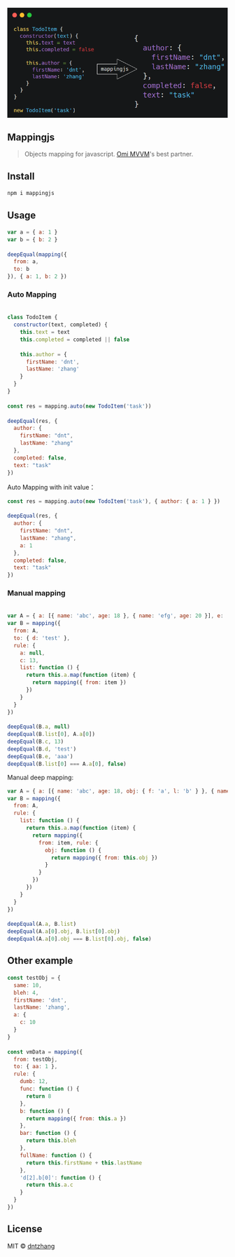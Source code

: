 <p align="center"><img src="../../assets/mappingjs.png" alt="mappingjs" /></p>

## Mappingjs

> Objects mapping for javascript. [Omi MVVM](https://github.com/Tencent/omi/blob/master/tutorial/omi-mvvm.md)'s best partner.

## Install

```js
npm i mappingjs
```

## Usage

```js
var a = { a: 1 }
var b = { b: 2 }

deepEqual(mapping({
  from: a,
  to: b
}), { a: 1, b: 2 })
```

### Auto Mapping


```js

class TodoItem {
  constructor(text, completed) {
    this.text = text
    this.completed = completed || false

    this.author = {
      firstName: 'dnt',
      lastName: 'zhang'
    }
  }
}

const res = mapping.auto(new TodoItem('task'))

deepEqual(res, {
  author: {
    firstName: "dnt",
    lastName: "zhang"
  },
  completed: false,
  text: "task"
})
```

Auto Mapping with init value：

```js
const res = mapping.auto(new TodoItem('task'), { author: { a: 1 } })

deepEqual(res, {
  author: {
    firstName: "dnt",
    lastName: "zhang",
    a: 1
  },
  completed: false,
  text: "task"
})
```

### Manual mapping

```js

var A = { a: [{ name: 'abc', age: 18 }, { name: 'efg', age: 20 }], e: 'aaa' }
var B = mapping({
  from: A,
  to: { d: 'test' },
  rule: {
    a: null,
    c: 13,
    list: function () {
      return this.a.map(function (item) {
        return mapping({ from: item })
      })
    }
  }
})

deepEqual(B.a, null)
deepEqual(B.list[0], A.a[0])
deepEqual(B.c, 13)
deepEqual(B.d, 'test')
deepEqual(B.e, 'aaa')
deepEqual(B.list[0] === A.a[0], false)
```

Manual deep mapping:

```js
var A = { a: [{ name: 'abc', age: 18, obj: { f: 'a', l: 'b' } }, { name: 'efg', age: 20, obj: { f: 'a', l: 'b' } }], e: 'aaa' }
var B = mapping({
  from: A,
  rule: {
    list: function () {
      return this.a.map(function (item) {
        return mapping({
          from: item, rule: {
            obj: function () {
              return mapping({ from: this.obj })
            }
          }
        })
      })
    }
  }
})

deepEqual(A.a, B.list)
deepEqual(A.a[0].obj, B.list[0].obj)
deepEqual(A.a[0].obj === B.list[0].obj, false)
```

## Other example

```js
const testObj = {
  same: 10,
  bleh: 4,
  firstName: 'dnt',
  lastName: 'zhang',
  a: {
    c: 10
  }
}

const vmData = mapping({
  from: testObj,
  to: { aa: 1 },
  rule: {
    dumb: 12,
    func: function () {
      return 8
    },
    b: function () {
      return mapping({ from: this.a })
    },
    bar: function () {
      return this.bleh
    },
    fullName: function () {
      return this.firstName + this.lastName
    },
    'd[2].b[0]': function () {
      return this.a.c
    }
  }
})
```

## License

MIT © [dntzhang](https://github.com/dntzhang)